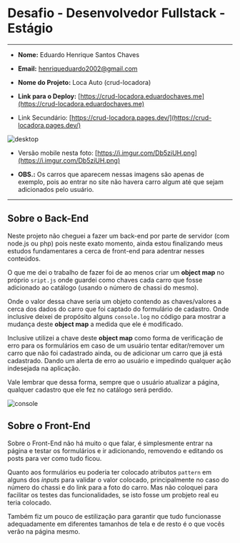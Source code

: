 # Desafio - Desenvolvedor Fullstack - Estágio

---

- **Nome:** Eduardo Henrique Santos Chaves

- **Email:** [henriqueduardo2002@gmail.com](mailto:henriqueduardo2002@gmail.com)

- **Nome do Projeto:** Loca Auto (crud-locadora)

- **Link para o Deploy:** [https://crud-locadora.eduardochaves.me](https://crud-locadora.eduardochaves.me)

- Link Secundário: [https://crud-locadora.pages.dev/](https://crud-locadora.pages.dev/)

![desktop](https://i.imgur.com/NcEKReR.png)

- Versão mobile nesta foto: [https://i.imgur.com/Db5ziUH.png](https://i.imgur.com/Db5ziUH.png)

- **OBS.:** Os carros que aparecem nessas imagens são apenas de exemplo, pois ao entrar no site não havera carro algum até que sejam adicionados pelo usuário.

---

## Sobre o Back-End

Neste projeto não cheguei a fazer um back-end por parte de servidor (com node.js ou php) pois neste exato momento, ainda estou finalizando meus estudos fundamentares a cerca de front-end para adentrar nesses conteúdos.

O que me dei o trabalho de fazer foi de ao menos criar um **object map** no próprio `sript.js` onde guardei como chaves cada carro que fosse adicionado ao catálogo (usando o número de chassi do mesmo).

Onde o valor dessa chave seria um objeto contendo as chaves/valores a cerca dos dados do carro que foi captado do formulário de cadastro. Onde inclusive deixei de propósito alguns `console.log` no código para mostrar a mudança deste **object map** a medida que ele é modificado.

Inclusive utilizei a chave deste **object map** como forma de verificação de erro para os formulários em caso de um usuário tentar editar/remover um carro que não foi cadastrado ainda, ou de adicionar um carro que já está cadastrado. Dando um alerta de erro ao usuário e impedindo qualquer ação indesejada na aplicação.

Vale lembrar que dessa forma, sempre que o usuário atualizar a página, qualquer cadastro que ele fez no catálogo será perdido.

![console](https://i.imgur.com/6TFXVAq.png)

## Sobre o Front-End

Sobre o Front-End não há muito o que falar, é simplesmente entrar na página e testar os formulários e ir adicionando, removendo e editando os posts para ver como tudo ficou.

Quanto aos formulários eu poderia ter colocado atributos `pattern` em alguns dos *inputs* para validar o valor colocado, principalmente no caso do número do chassi e do link para a foto do carro. Mas não coloquei para facilitar os testes das funcionalidades, se isto fosse um probjeto real eu teria colocado.

Também fiz um pouco de estilização para garantir que tudo funcionasse adequadamente em diferentes tamanhos de tela e de resto é o que vocês verão na página mesmo.
